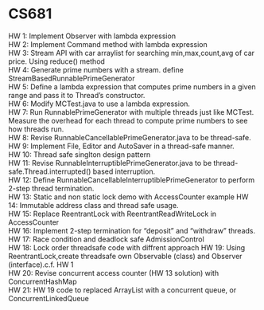 # CS681
HW 1:   Implement Observer with lambda expression   
HW 2:   Implement Command method with lambda expression    
HW 3:   Stream API with car arraylist for searching min,max,count,avg of car price. Using reduce() method   
HW 4:   Generate prime numbers with a stream. define StreamBasedRunnablePrimeGenerator   
HW 5:   Define a lambda expression that computes prime numbers in a given range and pass it to Thread’s constructor.   
HW 6:   Modify MCTest.java to use a lambda expression.   
HW 7:   Run RunnablePrimeGenerator with multiple threads just like MCTest. 
        Measure the overhead for each thread to compute prime numbers to see how threads run.   
HW 8:   Revise RunnableCancellablePrimeGenerator.java to be thread-safe.   
HW 9:   Implement File, Editor and AutoSaver in a thread-safe manner.   
HW 10:  Thread safe singlton design pattern   
HW 11:  Revise RunnableInterruptiblePrimeGenerator.java to be thread-safe.Thread.interrupted() based interruption.   
HW 12:  Define RunnableCancellableInterruptiblePrimeGenerator to perform 2-step thread termination.   
HW 13:  Static and non static lock demo with AccessCounter example 
HW 14:  Immutable address class and thread safe usage.   
HW 15:  Replace ReentrantLock with ReentrantReadWriteLock in AccessCounter   
HW 16:  Implement 2-step termination for “deposit” and “withdraw” threads.   
HW 17:  Race condition and deadlock safe AdmissionControl   
HW 18:  Lock order threadsafe code with diffrent approach
HW 19:  Using ReentrantLock,create threadsafe own Observable (class) and Observer (interface).c.f. HW 1     
HW 20:  Revise concurrent access counter (HW 13 solution) with ConcurrentHashMap   
HW 21: HW 19 code to replaced ArrayList with a concurrent queue,  or ConcurrentLinkedQueue   
 

